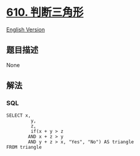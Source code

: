 # [610. 判断三角形](https://leetcode-cn.com/problems/triangle-judgement)

[English Version](/solution/0600-0699/0610.Triangle%20Judgement/README_EN.md)

## 题目描述

<!-- 这里写题目描述 -->

None

## 解法

<!-- 这里可写通用的实现逻辑 -->

<!-- tabs:start -->

### **SQL**

```
SELECT x,
         y,
         z,
         if(x + y > z
        AND x + z > y
        AND y + z > x, "Yes", "No") AS triangle
FROM triangle
```

<!-- tabs:end -->
